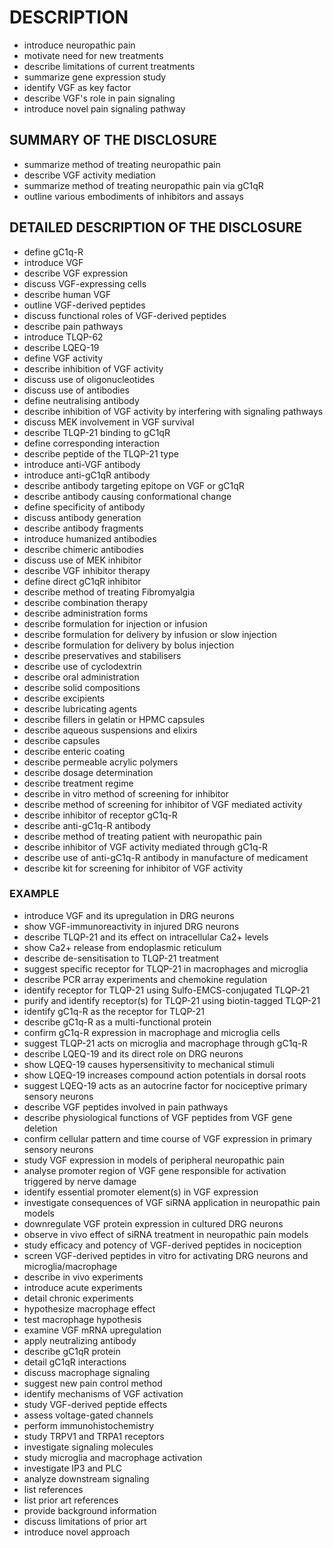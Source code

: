 # DESCRIPTION

- introduce neuropathic pain
- motivate need for new treatments
- describe limitations of current treatments
- summarize gene expression study
- identify VGF as key factor
- describe VGF's role in pain signaling
- introduce novel pain signaling pathway

## SUMMARY OF THE DISCLOSURE

- summarize method of treating neuropathic pain
- describe VGF activity mediation
- summarize method of treating neuropathic pain via gC1qR
- outline various embodiments of inhibitors and assays

## DETAILED DESCRIPTION OF THE DISCLOSURE

- define gC1q-R
- introduce VGF
- describe VGF expression
- discuss VGF-expressing cells
- describe human VGF
- outline VGF-derived peptides
- discuss functional roles of VGF-derived peptides
- describe pain pathways
- introduce TLQP-62
- describe LQEQ-19
- define VGF activity
- describe inhibition of VGF activity
- discuss use of oligonucleotides
- discuss use of antibodies
- define neutralising antibody
- describe inhibition of VGF activity by interfering with signaling pathways
- discuss MEK involvement in VGF survival
- describe TLQP-21 binding to gC1qR
- define corresponding interaction
- describe peptide of the TLQP-21 type
- introduce anti-VGF antibody
- introduce anti-gC1qR antibody
- describe antibody targeting epitope on VGF or gC1qR
- describe antibody causing conformational change
- define specificity of antibody
- discuss antibody generation
- describe antibody fragments
- introduce humanized antibodies
- describe chimeric antibodies
- discuss use of MEK inhibitor
- describe VGF inhibitor therapy
- define direct gC1qR inhibitor
- describe method of treating Fibromyalgia
- describe combination therapy
- describe administration forms
- describe formulation for injection or infusion
- describe formulation for delivery by infusion or slow injection
- describe formulation for delivery by bolus injection
- describe preservatives and stabilisers
- describe use of cyclodextrin
- describe oral administration
- describe solid compositions
- describe excipients
- describe lubricating agents
- describe fillers in gelatin or HPMC capsules
- describe aqueous suspensions and elixirs
- describe capsules
- describe enteric coating
- describe permeable acrylic polymers
- describe dosage determination
- describe treatment regime
- describe in vitro method of screening for inhibitor
- describe method of screening for inhibitor of VGF mediated activity
- describe inhibitor of receptor gC1q-R
- describe anti-gC1q-R antibody
- describe method of treating patient with neuropathic pain
- describe inhibitor of VGF activity mediated through gC1q-R
- describe use of anti-gC1q-R antibody in manufacture of medicament
- describe kit for screening for inhibitor of VGF activity

### EXAMPLE

- introduce VGF and its upregulation in DRG neurons
- show VGF-immunoreactivity in injured DRG neurons
- describe TLQP-21 and its effect on intracellular Ca2+ levels
- show Ca2+ release from endoplasmic reticulum
- describe de-sensitisation to TLQP-21 treatment
- suggest specific receptor for TLQP-21 in macrophages and microglia
- describe PCR array experiments and chemokine regulation
- identify receptor for TLQP-21 using Sulfo-EMCS-conjugated TLQP-21
- purify and identify receptor(s) for TLQP-21 using biotin-tagged TLQP-21
- identify gC1q-R as the receptor for TLQP-21
- describe gC1q-R as a multi-functional protein
- confirm gC1q-R expression in macrophage and microglia cells
- suggest TLQP-21 acts on microglia and macrophage through gC1q-R
- describe LQEQ-19 and its direct role on DRG neurons
- show LQEQ-19 causes hypersensitivity to mechanical stimuli
- show LQEQ-19 increases compound action potentials in dorsal roots
- suggest LQEQ-19 acts as an autocrine factor for nociceptive primary sensory neurons
- describe VGF peptides involved in pain pathways
- describe physiological functions of VGF peptides from VGF gene deletion
- confirm cellular pattern and time course of VGF expression in primary sensory neurons
- study VGF expression in models of peripheral neuropathic pain
- analyse promoter region of VGF gene responsible for activation triggered by nerve damage
- identify essential promoter element(s) in VGF expression
- investigate consequences of VGF siRNA application in neuropathic pain models
- downregulate VGF protein expression in cultured DRG neurons
- observe in vivo effect of siRNA treatment in neuropathic pain models
- study efficacy and potency of VGF-derived peptides in nociception
- screen VGF-derived peptides in vitro for activating DRG neurons and microglia/macrophage
- describe in vivo experiments
- introduce acute experiments
- detail chronic experiments
- hypothesize macrophage effect
- test macrophage hypothesis
- examine VGF mRNA upregulation
- apply neutralizing antibody
- describe gC1qR protein
- detail gC1qR interactions
- discuss macrophage signaling
- suggest new pain control method
- identify mechanisms of VGF activation
- study VGF-derived peptide effects
- assess voltage-gated channels
- perform immunohistochemistry
- study TRPV1 and TRPA1 receptors
- investigate signaling molecules
- study microglia and macrophage activation
- investigate IP3 and PLC
- analyze downstream signaling
- list references
- list prior art references
- provide background information
- discuss limitations of prior art
- introduce novel approach

